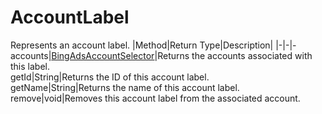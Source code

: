 # AccountLabel
Represents an account label.
|Method|Return Type|Description|
|-|-|-
accounts|[BingAdsAccountSelector](./BingAdsAccountSelector)|Returns the accounts associated with this label.<br />
getId|String|Returns the ID of this account label.<br />
getName|String|Returns the name of this account label.<br />
remove|void|Removes this account label from the associated account.    <br />
